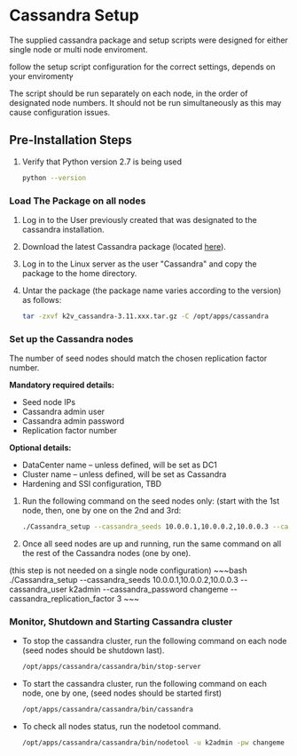 # Cassandra Setup

The supplied cassandra package and setup scripts were designed for either single node or multi node enviroment.

follow the setup script configuration for the correct settings, depends on your enviromentץ

The script should be run separately on each node, in the order of designated node numbers. It should not be run simultaneously as this may cause configuration issues.


## Pre-Installation Steps
1. Verify that Python version 2.7 is being used

    ~~~bash
    python --version
    ~~~


### Load The Package on all nodes

1. Log in to the User previously created that was designated to the cassandra installation.

2. Download the latest Cassandra package (located [here](https://download.k2view.com/index.php/s/dMH2PWuIErPFszK)).

2. Log in to the Linux server as the user "Cassandra" and copy the package to the home directory.

3. Untar the package (the package name varies according to the version) as follows:

    ~~~bash
    tar -zxvf k2v_cassandra-3.11.xxx.tar.gz -C /opt/apps/cassandra
    ~~~


### Set up the Cassandra nodes

The number of seed nodes should match the chosen replication factor number.

**Mandatory required details:**
* Seed node IPs
* Cassandra admin user
* Cassandra admin password
* Replication factor number

**Optional details:**
* DataCenter name – unless defined, will be set as DC1
* Cluster name – unless defined, will be set as Cassandra
* Hardening and SSl configuration, TBD 


1. Run the following command on the seed nodes only: (start with the 1st node, then, one by one on the 2nd and 3rd:

    ~~~bash
    ./Cassandra_setup --cassandra_seeds 10.0.0.1,10.0.0.2,10.0.0.3 --cassandra_user k2admin --cassandra_password changeme --cassandra_replication_factor 3
    ~~~

2. Once all seed nodes are up and running, run the same command on all the rest of the Cassandra nodes (one by one).

(this step is not needed on a single node configuration)
    ~~~bash
    ./Cassandra_setup --cassandra_seeds 10.0.0.1,10.0.0.2,10.0.0.3 --cassandra_user k2admin --cassandra_password changeme --cassandra_replication_factor 3
    ~~~


### Monitor, Shutdown and Starting Cassandra cluster

* To stop the cassandra cluster, run the following command on each node (seed nodes should be shutdown last).

    ~~~bash
    /opt/apps/cassandra/cassandra/bin/stop-server
    ~~~

* To start the cassandra cluster, run the following command on each node, one by one, (seed nodes should be started first)
    ~~~bash
    /opt/apps/cassandra/cassandra/bin/cassandra
    ~~~~

* To check all nodes status, run the nodetool command.

    ~~~bash
    /opt/apps/cassandra/cassandra/bin/nodetool -u k2admin -pw changeme status
    ~~~
